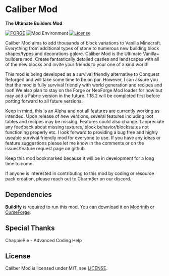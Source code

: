 # Caliber Mod
**The Ultimate Builders Mod**

[![FORGE](https://img.shields.io/static/v1?label=modloader&message=forge&color=orange)](https://files.minecraftforge.net/net/minecraftforge/forge/)
![Mod Environment](https://img.shields.io/static/v1?label=environment&message=client%2Fserver&color=yellow)
[![License](https://img.shields.io/static/v1?label=licence&message=MIT&color=blue)](./LICENSE)

Caliber Mod aims to add thousands of block variations to Vanilla Minecraft. Everything from additional types of stone to 
numerous new building block shapes/types and decorations galore. Caliber Mod is the Ultimate Vanilla+ builders mod. 
Create fantastically detailed castles and landscapes with all of the new blocks and invite your friends to your one of 
a kind world!

This mod is being developed as a survival friendly alternative to Conquest Reforged and will take some time to be on par. 
However, I can assure you that the mod is fully survival friendly with world generation and recipes and loot! We also plan 
to stay on the Forge or NeoForge Mod loader for now but may add a Fabric version in the future. 1.18.2 will be completed 
first before porting forward to all future versions.

Keep in mind, this is an Alpha and not all features are currently working as intended. Upon release of new versions, 
several features including loot tables and recipes may be missing. Features could also change. I appreciate any feedback 
about missing textures, block behavior/blockstates not functioning properly etc. I look forward to providing a bug free 
and highly useable survival friendly mod for everyone to use. If you have any ideas or feature suggestions please let 
me know in the comments or on the issues/feature request page on github.

Keep this mod bookmarked because it will be in development for a long time to come.

If anyone is interested in contributing to this mod by coding or resource pack creation, please reach out to Charm8er on our discord.

## Dependencies
**Buildify** is required to run this mod. You can download it on [Modrinth](https://modrinth.com/mod/buildify) or [CurseForge](https://www.curseforge.com/minecraft/mc-mods/buildify).

## Special Thanks
ChappiePie - Advanced Coding Help

## License
Caliber Mod is licensed under MIT, see [LICENSE](./LICENSE).

